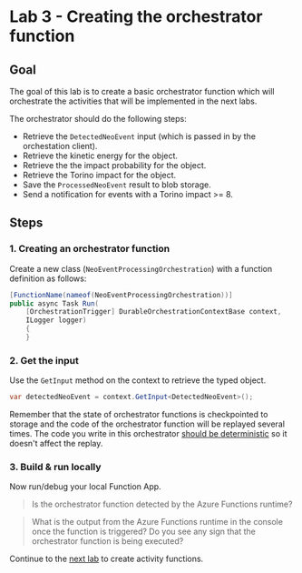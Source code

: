 # Lab 3 - Creating the orchestrator function

## Goal

The goal of this lab is to create a basic orchestrator function which will orchestrate the activities that will be implemented in the next labs.

The orchestrator should do the following steps:
- Retrieve the `DetectedNeoEvent` input (which is passed in by the orchestation client).
- Retrieve the kinetic energy for the object.
- Retrieve the the impact probability for the object.
- Retrieve the Torino impact for the object.
- Save the `ProcessedNeoEvent` result to blob storage.
- Send a notification for events with a Torino impact >= 8.

## Steps

### 1. Creating an orchestrator function

Create a new class (`NeoEventProcessingOrchestration`) with a function definition as follows:

```csharp
[FunctionName(nameof(NeoEventProcessingOrchestration))]
public async Task Run(
    [OrchestrationTrigger] DurableOrchestrationContextBase context,
    ILogger logger)
    {
    }
```

### 2. Get the input

Use the `GetInput` method on the context to retrieve the typed object.

```csharp
var detectedNeoEvent = context.GetInput<DetectedNeoEvent>();
```

Remember that the state of orchestrator functions is checkpointed to storage and the code of the orchestrator function will be replayed several times. The code you write in this orchestrator [should be deterministic](https://docs.microsoft.com/en-us/azure/azure-functions/durable/durable-functions-code-constraints) so it doesn't affect the replay.

### 3. Build & run locally

Now run/debug your local Function App. 

> Is the orchestrator function detected by the Azure Functions runtime?

> What is the output from the Azure Functions runtime in the console once the function is triggered? Do you see any sign that the orchestrator function is being executed?

Continue to the [next lab](4_create_activity_functions_services.md) to create activity functions.